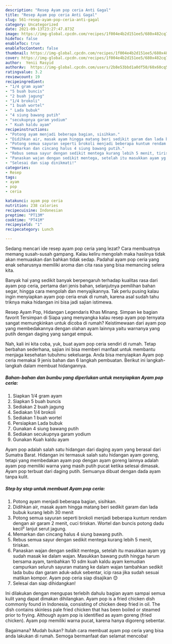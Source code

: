 ```yaml
---
description: "Resep Ayam pop ceria Anti Gagal"
title: "Resep Ayam pop ceria Anti Gagal"
slug: 561-resep-ayam-pop-ceria-anti-gagal
category: Uncategorized
date: 2021-09-13T23:27:47.873Z
image: https://img-global.cpcdn.com/recipes/1f004e4b2d151ee5/680x482cq70/ayam-pop-ceria-foto-resep-utama.jpg
hideToc: false
enableToc: true
enableTocContent: false
thumbnail: https://img-global.cpcdn.com/recipes/1f004e4b2d151ee5/680x482cq70/ayam-pop-ceria-foto-resep-utama.jpg
cover: https://img-global.cpcdn.com/recipes/1f004e4b2d151ee5/680x482cq70/ayam-pop-ceria-foto-resep-utama.jpg
author:  Yenii Rasyid
authorAv:  https://img-global.cpcdn.com/users/2b8e53bbd1a0df50/60x60cq50/avatar.jpg
ratingvalue: 3.2
reviewcount: 19
recipeingredient:
- "1/4 gram ayam"
- "5 buah buncis"
- "2 buah jagung"
- "1/4 brokoli"
- "1 buah wortel"
- " Lada bubuk"
- "4 siung bawang putih"
- "secukupnya garam yodium"
- " Kuah kaldu ayam"
recipeinstructions:
- "Potong ayam menjadi beberapa bagian, sisihkan."
- "Didihkan air, masak ayam hingga matang beri sedikit garam dan lada bubuk kurang lebih 30 menit"
- "Potong semua sayuran seperti brokoli menjadi beberapa kuntum rendam dengan air garam 2 menit, cuci tiriskan. Wortel dan buncis potong dadu kecil² lanjut serut jagung."
- "Memarkan dan cincang halus 4 siung bawang putih."
- "Rebus semua sayur dengan sedikit mentega kurang lebih 5 menit, tiriskan."
- "Panaskan wajan dengan sedikit mentega, setelah itu masukkan ayam yg sudah masak ke dalam wajan. Masukkan bawang putih hingga harum bersama ayam, tambahkan 10 sdm kuah kaldu ayam kemudian campurkan seluruh sayuran matang ke dalam wajan tambahkan sedikit lada bubu dan garam aduk-aduk sebentar, icip rasa jika sudah sesuai matikan kompor. Ayam pop ceria siap disajikan 😊"
- "Selesai dan siap dinikmati!"
categories:
- Resep
tags:
- ayam
- pop
- ceria

katakunci: ayam pop ceria 
nutrition: 238 calories
recipecuisine: Indonesian
preptime: "PT13M"
cooktime: "PT41M"
recipeyield: "1"
recipecategory: Lunch

---
```



Sedang mencari ide resep ayam pop ceria yang lezat? Cara membuatnya memang susah-susah gampang. Kalau keliru mengolah maka hasilnya tidak akan memuaskan dan bahkan tidak sedap. Padahal ayam pop ceria yang enak seharusnya memiliki aroma dan cita rasa yang bisa memancing selera kita.


Banyak hal yang sedikit banyak berpengaruh terhadap kualitas rasa dari ayam pop ceria, pertama dari jenis bahan, selanjutnya pemilihan bahan segar, hingga cara mengolah dan menyajikannya. Tak perlu pusing kalau ingin menyiapkan ayam pop ceria enak di rumah, karena asal sudah tahu triknya maka hidangan ini bisa jadi sajian istimewa.

Resep Ayam Pop, Hidangan Legendaris Khas Minang. Simpan ke bagian favorit Tersimpan di Siapa yang menyangka kalau resep ayam pop ternyata sangat memungkinkan untuk dicoba di rumah? Keistimewaan dari ayam pop yang membedakannya dengan olahan ayam lainnya yaitu warnanya yang putih dengan daging yang sangat empuk.


Nah, kali ini kita coba, yuk, buat ayam pop ceria sendiri di rumah. Tetap berbahan sederhana, sajian ini bisa memberi manfaat untuk membantu menjaga kesehatan tubuhmu sekeluarga. Anda bisa menyiapkan Ayam pop ceria memakai 9 jenis bahan dan 6 langkah pembuatan. Berikut ini langkah-langkah dalam membuat hidangannya.

<!--inarticleads1-->

##### Bahan-bahan dan bumbu yang diperlukan untuk menyiapkan Ayam pop ceria:

1. Siapkan 1/4 gram ayam
1. Siapkan 5 buah buncis
1. Sediakan 2 buah jagung
1. Sediakan 1/4 brokoli
1. Sediakan 1 buah wortel
1. Persiapkan  Lada bubuk
1. Gunakan 4 siung bawang putih
1. Sediakan secukupnya garam yodium
1. Gunakan  Kuah kaldu ayam


Ayam pop adalah salah satu hidangan dari daging ayam yang berasal dari Sumatra Barat. Hidangan ini termasuk salah satu hidangan ayam goreng, tetapi yang membedakan ayam pop dengan ayam goreng lainnya adalah ayam pop memiliki warna yang masih putih pucat ketika selesai dimasak. Ayam pop terbuat dari daging putih. Semuanya dibuat dengan dada ayam tanpa kulit. 

<!--inarticleads2-->

##### Step by step untuk membuat Ayam pop ceria:

1. Potong ayam menjadi beberapa bagian, sisihkan.
1. Didihkan air, masak ayam hingga matang beri sedikit garam dan lada bubuk kurang lebih 30 menit
1. Potong semua sayuran seperti brokoli menjadi beberapa kuntum rendam dengan air garam 2 menit, cuci tiriskan. Wortel dan buncis potong dadu kecil² lanjut serut jagung.
1. Memarkan dan cincang halus 4 siung bawang putih.
1. Rebus semua sayur dengan sedikit mentega kurang lebih 5 menit, tiriskan.
1. Panaskan wajan dengan sedikit mentega, setelah itu masukkan ayam yg sudah masak ke dalam wajan. Masukkan bawang putih hingga harum bersama ayam, tambahkan 10 sdm kuah kaldu ayam kemudian campurkan seluruh sayuran matang ke dalam wajan tambahkan sedikit lada bubu dan garam aduk-aduk sebentar, icip rasa jika sudah sesuai matikan kompor. Ayam pop ceria siap disajikan 😊
1. Selesai dan siap dihidangkan!

Ini dilakukan dengan mengupas terlebih dahulu bagian ayam sampai semua kulit yang dapat dimakan dihilangkan. Ayam pop is a fried chicken dish commonly found in Indonesia, consisting of chicken deep fried in oil. The dish contains skinless pale fried chicken that has been boiled or steamed prior to frying. Although ayam pop is identified as ayam goreng (fried chicken). Ayam pop memiliki warna pucat, karena hanya digoreng sebentar. 

Bagaimana? Mudah bukan? Itulah cara membuat ayam pop ceria yang bisa anda lakukan di rumah. Semoga bermanfaat dan selamat mencoba!
